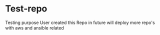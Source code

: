 # Test-repo
Testing purpose User created this Repo
in future will deploy more repo's with aws and ansible related

